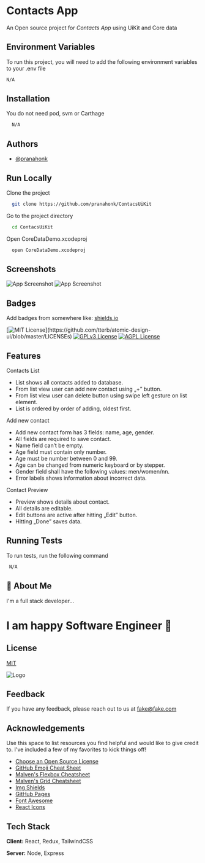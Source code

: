 # Contacts App

An Open source project for _Contacts App_ using UiKit and Core data



## Environment Variables

To run this project, you will need to add the following environment variables to your .env file

```markdown
N/A
```


## Installation

You do not need pod, svm or Carthage

```bash
  N/A
```

## Authors

- [@pranahonk](https://github.com/pranahonk)


## Run Locally

Clone the project

```bash
  git clone https://github.com/pranahonk/ContacsUiKit
```

Go to the project directory

```bash
  cd ContacsUiKit
```

Open CoreDataDemo.xcodeproj

```bash
  open CoreDataDemo.xcodeproj
```


## Screenshots

![App Screenshot](https://s3.us-west-2.amazonaws.com/secure.notion-static.com/9c1a1819-7bf6-4ed1-a334-b439f414c3dc/E56D0BE9-252B-4283-9670-DDD6B0B8F510.png?X-Amz-Algorithm=AWS4-HMAC-SHA256&X-Amz-Content-Sha256=UNSIGNED-PAYLOAD&X-Amz-Credential=AKIAT73L2G45EIPT3X45%2F20220527%2Fus-west-2%2Fs3%2Faws4_request&X-Amz-Date=20220527T080735Z&X-Amz-Expires=86400&X-Amz-Signature=b2a10b30b0f9fda76ab9c972255369a8a909ef02a5ca8a6cf04787e6279e980e&X-Amz-SignedHeaders=host&response-content-disposition=filename%20%3D%22E56D0BE9-252B-4283-9670-DDD6B0B8F510.png%22&x-id=GetObject)
![App Screenshot](https://s3.us-west-2.amazonaws.com/secure.notion-static.com/9c1a1819-7bf6-4ed1-a334-b439f414c3dc/E56D0BE9-252B-4283-9670-DDD6B0B8F510.png?X-Amz-Algorithm=AWS4-HMAC-SHA256&X-Amz-Content-Sha256=UNSIGNED-PAYLOAD&X-Amz-Credential=AKIAT73L2G45EIPT3X45%2F20220527%2Fus-west-2%2Fs3%2Faws4_request&X-Amz-Date=20220527T075551Z&X-Amz-Expires=86400&X-Amz-Signature=5ebedd05f5c0c6179b81905363300e3f97eb529fdcd32c7cb0b399ea332a0f9b&X-Amz-SignedHeaders=host&response-content-disposition=filename%20%3D%22E56D0BE9-252B-4283-9670-DDD6B0B8F510.png%22&x-id=GetObject)



## Badges

Add badges from somewhere like: [shields.io](https://shields.io/)

[![MIT License](https://img.shields.io/apm/l/atomic-design-ui.svg?)](https://github.com/tterb/atomic-design-ui/blob/master/LICENSEs)
[![GPLv3 License](https://img.shields.io/badge/License-GPL%20v3-yellow.svg)](https://opensource.org/licenses/)
[![AGPL License](https://img.shields.io/badge/license-AGPL-blue.svg)](http://www.gnu.org/licenses/agpl-3.0)




## Features

Contacts List
* List shows all contacts added to database.
* From list view user can add new contact using „+” button.
* From list view user can delete button using swipe left gesture on list element.
* List is ordered by order of adding, oldest first.

Add new contact
* Add new contact form has 3 fields: name, age, gender.
* All fields are required to save contact.
* Name field can’t be empty.
* Age field must contain only number.
* Age must be number between 0 and 99.
* Age can be changed from numeric keyboard or by stepper.
* Gender field shall have the following values: men/women/nn.
* Error labels shows information about incorrect data.

Contact Preview
* Preview shows details about contact.
* All details are editable.
* Edit buttons are active after hitting „Edit” button.
* Hitting „Done” saves data.

## Running Tests

To run tests, run the following command

```bash
 N/A
```




## 🚀 About Me
I'm a full stack developer...


# I am happy Software Engineer 👋


## License

[MIT](https://choosealicense.com/licenses/mit/)


![Logo](https://dev-to-uploads.s3.amazonaws.com/uploads/articles/th5xamgrr6se0x5ro4g6.png)


## Feedback

If you have any feedback, please reach out to us at fake@fake.com

## Acknowledgements

Use this space to list resources you find helpful and would like to give credit to. I've included a few of my favorites to kick things off!

* [Choose an Open Source License](https://choosealicense.com)
* [GitHub Emoji Cheat Sheet](https://www.webpagefx.com/tools/emoji-cheat-sheet)
* [Malven's Flexbox Cheatsheet](https://flexbox.malven.co/)
* [Malven's Grid Cheatsheet](https://grid.malven.co/)
* [Img Shields](https://shields.io)
* [GitHub Pages](https://pages.github.com)
* [Font Awesome](https://fontawesome.com)
* [React Icons](https://react-icons.github.io/react-icons/search)


## Tech Stack

**Client:** React, Redux, TailwindCSS

**Server:** Node, Express

